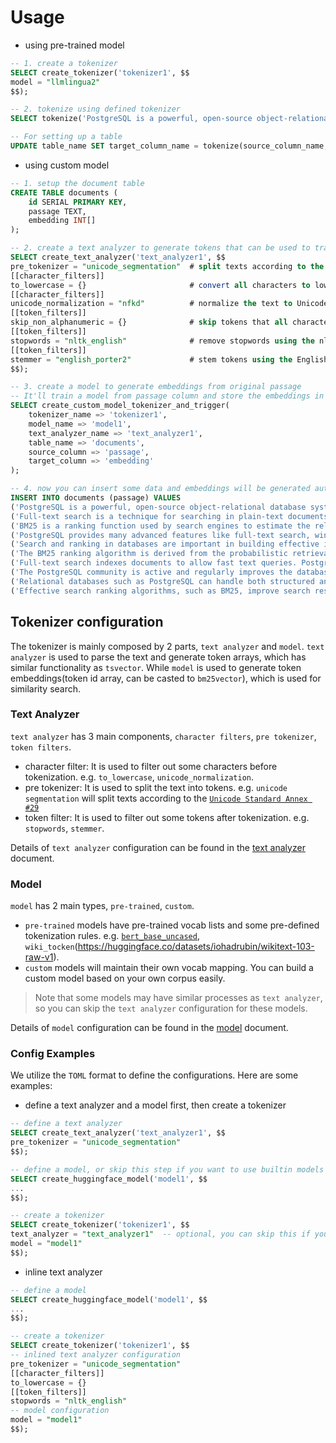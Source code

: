 # Usage

- using pre-trained model

```sql
-- 1. create a tokenizer
SELECT create_tokenizer('tokenizer1', $$
model = "llmlingua2"
$$);

-- 2. tokenize using defined tokenizer
SELECT tokenize('PostgreSQL is a powerful, open-source object-relational database system. It has over 15 years of active development.', 'tokenizer1');

-- For setting up a table
UPDATE table_name SET target_column_name = tokenize(source_column_name, 'tokenizer1');
```

- using custom model

```sql
-- 1. setup the document table
CREATE TABLE documents (
    id SERIAL PRIMARY KEY,
    passage TEXT,
    embedding INT[]
);

-- 2. create a text analyzer to generate tokens that can be used to train the model
SELECT create_text_analyzer('text_analyzer1', $$
pre_tokenizer = "unicode_segmentation"  # split texts according to the Unicode Standard Annex #29
[[character_filters]]
to_lowercase = {}                       # convert all characters to lowercase
[[character_filters]]
unicode_normalization = "nfkd"          # normalize the text to Unicode Normalization Form KD
[[token_filters]]
skip_non_alphanumeric = {}              # skip tokens that all characters are not alphanumeric
[[token_filters]]
stopwords = "nltk_english"              # remove stopwords using the nltk dictionary
[[token_filters]]
stemmer = "english_porter2"             # stem tokens using the English Porter2 stemmer
$$);

-- 3. create a model to generate embeddings from original passage
-- It'll train a model from passage column and store the embeddings in the embedding column
SELECT create_custom_model_tokenizer_and_trigger(
    tokenizer_name => 'tokenizer1',
    model_name => 'model1',
    text_analyzer_name => 'text_analyzer1',
    table_name => 'documents',
    source_column => 'passage',
    target_column => 'embedding'
);

-- 4. now you can insert some data and embeddings will be generated automatically
INSERT INTO documents (passage) VALUES 
('PostgreSQL is a powerful, open-source object-relational database system. It has over 15 years of active development.'),
('Full-text search is a technique for searching in plain-text documents or textual database fields. PostgreSQL supports this with tsvector.'),
('BM25 is a ranking function used by search engines to estimate the relevance of documents to a given search query.'),
('PostgreSQL provides many advanced features like full-text search, window functions, and more.'),
('Search and ranking in databases are important in building effective information retrieval systems.'),
('The BM25 ranking algorithm is derived from the probabilistic retrieval framework.'),
('Full-text search indexes documents to allow fast text queries. PostgreSQL supports this through its GIN and GiST indexes.'),
('The PostgreSQL community is active and regularly improves the database system.'),
('Relational databases such as PostgreSQL can handle both structured and unstructured data.'),
('Effective search ranking algorithms, such as BM25, improve search results by understanding relevance.');
```

## Tokenizer configuration

The tokenizer is mainly composed by 2 parts, `text analyzer` and `model`. `text analyzer` is used to parse the text and generate token arrays, which has similar functionality as `tsvector`. While `model` is used to generate token embeddings(token id array, can be casted to `bm25vector`), which is used for similarity search.

### Text Analyzer

`text analyzer` has 3 main components, `character filters`, `pre tokenizer`, `token filters`.

- character filter: It is used to filter out some characters before tokenization. e.g. `to_lowercase`, `unicode_normalization`.
- pre tokenizer: It is used to split the text into tokens. e.g. `unicode segmentation` will split texts according to the [`Unicode Standard Annex #29`](https://unicode.org/reports/tr29/)
- token filter: It is used to filter out some tokens after tokenization. e.g. `stopwords`, `stemmer`.

Details of `text analyzer` configuration can be found in the [text analyzer](05-text-analyzer.md) document.

### Model

`model` has 2 main types, `pre-trained`, `custom`.
- `pre-trained` models have pre-trained vocab lists and some pre-defined tokenization rules. e.g. [`bert_base_uncased`](https://huggingface.co/google-bert/bert-base-uncased), `wiki_tocken`(https://huggingface.co/datasets/iohadrubin/wikitext-103-raw-v1).
- `custom` models will maintain their own vocab mapping. You can build a custom model based on your own corpus easily.

> Note that some models may have similar processes as `text analyzer`, so you can skip the `text analyzer` configuration for these models.

Details of `model` configuration can be found in the [model](06-model.md) document.

### Config Examples

We utilize the `TOML` format to define the configurations. Here are some examples:

- define a text analyzer and a model first, then create a tokenizer

```sql
-- define a text analyzer
SELECT create_text_analyzer('text_analyzer1', $$
pre_tokenizer = "unicode_segmentation"
$$);

-- define a model, or skip this step if you want to use builtin models
SELECT create_huggingface_model('model1', $$
...
$$);

-- create a tokenizer
SELECT create_tokenizer('tokenizer1', $$
text_analyzer = "text_analyzer1"  -- optional, you can skip this if your model can tokenize text directly
model = "model1"
$$);
```

- inline text analyzer

```sql
-- define a model
SELECT create_huggingface_model('model1', $$
...
$$);

-- create a tokenizer
SELECT create_tokenizer('tokenizer1', $$
-- inlined text analyzer configuration
pre_tokenizer = "unicode_segmentation"
[[character_filters]]
to_lowercase = {}
[[token_filters]]
stopwords = "nltk_english"
-- model configuration
model = "model1"
$$);
```
